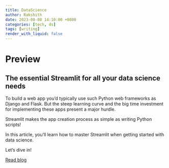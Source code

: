 ```yaml
---
title: DataScience
author: Rakshith
date: 2023-08-08 14:10:00 +0800
categories: [tech, ds]
tags: [writing]
render_with_liquid: false
---
```



# Preview

## The essential Streamlit for all your data science needs

To build a web app you’d typically use such Python web frameworks as Django and Flask. But the steep learning curve and the big time investment for implementing these apps present a major hurdle.

Streamlit makes the app creation process as simple as writing Python scripts!

In this article, you’ll learn how to master Streamlit when getting started with data science.

Let’s dive in!

[Read blog](https://blog.streamlit.io/how-to-master-streamlit-for-data-science/)